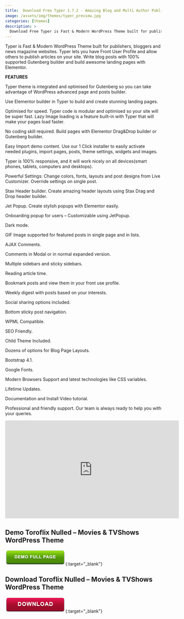 ```yaml
---
title:  Download Free Typer 1.7.2 - Amazing Blog and Multi Author Publishing Theme
image: /assets/img/themes/typer_preview.jpg
categories: [themes]
description: >
  Download Free Typer is Fast & Modern WordPress Theme built for publishers, bloggers and news magazine websites. Typer lets you have Front User Profile ...
---
```


Typer is Fast & Modern WordPress Theme built for publishers, bloggers and news magazine websites. Typer lets you have Front User Profile and allow others to publish articles on your site. Write blog posts with 100% supported Gutenberg builder and build awesome landing pages with Elementor.  

**FEATURES**  

Typer theme is integrated and optimised for Gutenberg so you can take advantage of WordPress advanced page and posts builder.  

Use Elementor builder in Typer to build and create stunning landing pages.  

Optimised for speed. Typer code is modular and optimised so your site will be super fast. Lazy Image loading is a feature built-in with Typer that will make your pages load faster.  

No coding skill required. Build pages with Elementor Drag&Drop builder or Gutenberg builder.  

Easy Import demo content. Use our 1 Click installer to easily activate needed plugins, import pages, posts, theme settings, widgets and images.  

Typer is 100% responsive, and it will work nicely on all devices(smart phones, tablets, computers and desktops). 

Powerful Settings: Change colors, fonts, layouts and post designs from Live Customizer. Override settings on single post. 

Stax Header builder. Create amazing header layouts using Stax Drag and Drop header builder.  

Jet Popup. Create stylish popups with Elementor easily.  

Onboarding popup for users – Customizable using JetPopup.  

Dark mode.  

GIF Image supported for featured posts in single page and in lists.  

AJAX Comments.  

Comments in Modal or in normal expanded version.  

Multiple sidebars and sticky sidebars.  

Reading article time.  

Bookmark posts and view them in your front use profile.  

Weekly digest with posts based on your interests.  

Social sharing options included.  

Bottom sticky post navigation.  

WPML Compatible. 

SEO Friendly. 

Child Theme Included. 

Dozens of options for Blog Page Layouts.  

Bootstrap 4.1. 

Google Fonts. 

Modern Browsers Support and latest technologies like CSS variables.  

Lifetime Updates. 

Documentation and Install Video tutorial.   

Professional and friendly support. Our team is always ready to help you with your queries.  

<iframe width="560" height="315" src="https://www.fembed.com/v/7ry-jsg81nmdqrk" frameborder="0" allowfullscreen></iframe>



## Demo Toroflix Nulled – Movies & TVShows WordPress Theme
[![button](/assets/img/demo.png)](https://themeforest.net/item/typer-amazing-blog-and-multi-author-publishing-theme/24818607){:target="_blank"}  

## Download Toroflix Nulled – Movies & TVShows WordPress Theme
[![button](/assets/img/download.png)](http://gestyy.com/e05Nli){:target="_blank"}  
